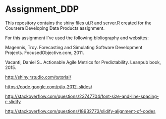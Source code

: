 # Assignment_DDP
This repository contains the shiny files ui.R and server.R created for the Coursera Developing Data Products assignment.

For this assignment I've used the following bibliography and websites:

Magennis, Troy. Forecasting and Simulating Software Development Projects. FocusedObjective.com, 2011.

Vacanti, Daniel S.. Actionable Agile Metrics for Predictability. Leanpub book, 2015.

http://shiny.rstudio.com/tutorial/

https://code.google.com/p/io-2012-slides/

http://stackoverflow.com/questions/23747704/font-size-and-line-spacing-r-slidify

http://stackoverflow.com/questions/18932773/slidify-alignment-of-codes

